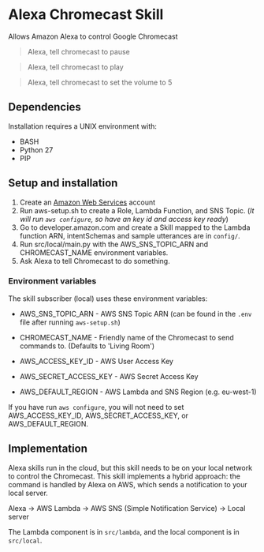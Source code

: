 # Alexa Chromecast Skill

Allows Amazon Alexa to control Google Chromecast

> Alexa, tell chromecast to pause

> Alexa, tell chromecast to play

> Alexa, tell chromecast to set the volume to 5

## Dependencies

Installation requires a UNIX environment with:

- BASH
- Python 27
- PIP

## Setup and installation

1. Create an [Amazon Web Services](http://aws.amazon.com/) account
2. Run aws-setup.sh to create a Role, Lambda Function, and SNS Topic. (*It will run `aws configure`, so have an key id and access key ready*)
3. Go to developer.amazon.com and create a Skill mapped to the Lambda function ARN, intentSchemas and sample utterances are in `config/`.
4. Run src/local/main.py with the AWS_SNS_TOPIC_ARN and CHROMECAST_NAME environment variables.
5. Ask Alexa to tell Chromecast to do something.

### Environment variables

The skill subscriber (local) uses these environment variables:

- AWS_SNS_TOPIC_ARN - AWS SNS Topic ARN (can be found in the `.env` file after running `aws-setup.sh`)
- CHROMECAST_NAME - Friendly name of the Chromecast to send commands to. (Defaults to 'Living Room')

- AWS_ACCESS_KEY_ID - AWS User Access Key
- AWS_SECRET_ACCESS_KEY - AWS Secret Access Key
- AWS_DEFAULT_REGION - AWS Lambda and SNS Region (e.g. eu-west-1)

If you have run `aws configure`, you will not need to set AWS_ACCESS_KEY_ID, AWS_SECRET_ACCESS_KEY, or AWS_DEFAULT_REGION.

## Implementation

Alexa skills run in the cloud, but this skill needs to be on your local network to control the Chromecast.
This skill implements a hybrid approach: the command is handled by Alexa on AWS, which sends a notification to your local server.

Alexa -> AWS Lambda -> AWS SNS (Simple Notification Service) -> Local server

The Lambda component is in `src/lambda`, and the local component is in `src/local`.
